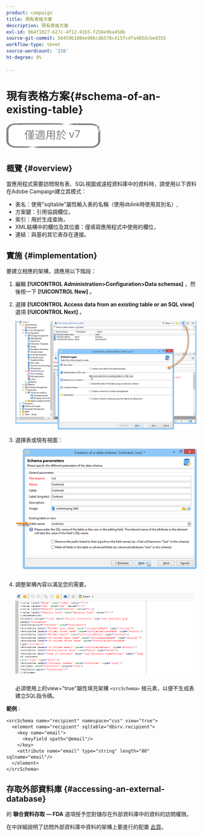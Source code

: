 ```yaml
---
product: campaign
title: 現有表格方案
description: 現有表格方案
exl-id: 964f1027-627c-4f12-91b5-f258e9ba458b
source-git-commit: 56459b188ee966cdb578c415fcdfa485dcbed355
workflow-type: tm+mt
source-wordcount: '216'
ht-degree: 9%

---
```


# 現有表格方案{#schema-of-an-existing-table}

![](../../assets/v7-only.svg)

## 概覽 {#overview}

當應用程式需要訪問現有表、SQL視圖或遠程資料庫中的資料時，請使用以下資料在Adobe Campaign建立其模式：

* 表名：使用&quot;sqltable&quot;屬性輸入表的名稱（使用dblink時使用其別名）,
* 方案鍵：引用協調欄位，
* 索引：用於生成查詢，
* XML結構中的欄位及其位置：僅填寫應用程式中使用的欄位，
* 連結：與基的其它表存在連接。

## 實施 {#implementation}

要建立相應的架構，請應用以下階段：

1. 編輯 **[!UICONTROL Administration>Configuration>Data schemas]** ，然後按一下 **[!UICONTROL New]** 。
1. 選擇 **[!UICONTROL Access data from an existing table or an SQL view]** 選項 **[!UICONTROL Next]** 。

   ![](assets/s_ncs_configuration_extand_a_schema.png)

1. 選擇表或現有視圖：

   ![](assets/s_ncs_configuration_select_table.png)

1. 調整架構內容以滿足您的需要。

   ![](assets/s_ncs_configuration_view_create_schema.png)

   必須使用上的view=&quot;true&quot;屬性填充架構 `<srcSchema>` 根元素，以便不生成表建立SQL指令碼。

**範例** :

```
<srcSchema name="recipient" namespace="cus" view="true">
  <element name="recipient" sqltable="dbsrv.recipient">
    <key name="email">
      <keyfield xpath="@email"/>
    </key>   
    <attribute name="email" type="string" length="80" sqlname="email"/>
  </element>
</srcSchema>
```

## 存取外部資料庫 {#accessing-an-external-database}

的 **聯合資料存取 — FDA** 選項授予您對儲存在外部資料庫中的資料的訪問權限。

在中詳細說明了訪問外部資料庫中資料的架構上要進行的配置 [此頁](../../installation/using/creating-data-schema.md)。
